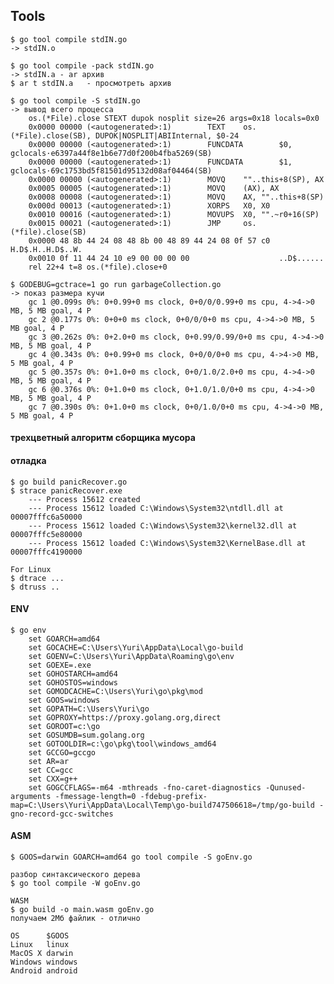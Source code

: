 ## Tools
	$ go tool compile stdIN.go 
    -> stdIN.o

    $ go tool compile -pack stdIN.go 
    -> stdIN.a - ar архив
    $ ar t stdIN.a   - просмотреть архив

    $ go tool compile -S stdIN.go 
    -> вывод всего процесса
        os.(*File).close STEXT dupok nosplit size=26 args=0x18 locals=0x0
        0x0000 00000 (<autogenerated>:1)        TEXT    os.(*File).close(SB), DUPOK|NOSPLIT|ABIInternal, $0-24
        0x0000 00000 (<autogenerated>:1)        FUNCDATA        $0, gclocals·e6397a44f8e1b6e77d0f200b4fba5269(SB)
        0x0000 00000 (<autogenerated>:1)        FUNCDATA        $1, gclocals·69c1753bd5f81501d95132d08af04464(SB)
        0x0000 00000 (<autogenerated>:1)        MOVQ    ""..this+8(SP), AX
        0x0005 00005 (<autogenerated>:1)        MOVQ    (AX), AX
        0x0008 00008 (<autogenerated>:1)        MOVQ    AX, ""..this+8(SP)
        0x000d 00013 (<autogenerated>:1)        XORPS   X0, X0
        0x0010 00016 (<autogenerated>:1)        MOVUPS  X0, "".~r0+16(SP)
        0x0015 00021 (<autogenerated>:1)        JMP     os.(*file).close(SB)
        0x0000 48 8b 44 24 08 48 8b 00 48 89 44 24 08 0f 57 c0  H.D$.H..H.D$..W.
        0x0010 0f 11 44 24 10 e9 00 00 00 00                    ..D$......
        rel 22+4 t=8 os.(*file).close+0

    $ GODEBUG=gctrace=1 go run garbageCollection.go
    -> показ размера кучи
        gc 1 @0.099s 0%: 0+0.99+0 ms clock, 0+0/0/0.99+0 ms cpu, 4->4->0 MB, 5 MB goal, 4 P
        gc 2 @0.177s 0%: 0+0+0 ms clock, 0+0/0/0+0 ms cpu, 4->4->0 MB, 5 MB goal, 4 P
        gc 3 @0.262s 0%: 0+2.0+0 ms clock, 0+0.99/0.99/0+0 ms cpu, 4->4->0 MB, 5 MB goal, 4 P
        gc 4 @0.343s 0%: 0+0.99+0 ms clock, 0+0/0/0+0 ms cpu, 4->4->0 MB, 5 MB goal, 4 P
        gc 5 @0.357s 0%: 0+1.0+0 ms clock, 0+0/1.0/2.0+0 ms cpu, 4->4->0 MB, 5 MB goal, 4 P
        gc 6 @0.376s 0%: 0+1.0+0 ms clock, 0+1.0/1.0/0+0 ms cpu, 4->4->0 MB, 5 MB goal, 4 P
        gc 7 @0.390s 0%: 0+1.0+0 ms clock, 0+0/1.0/0+0 ms cpu, 4->4->0 MB, 5 MB goal, 4 P

#### трехцветный алгоритм сборщика мусора

#### отладка
    $ go build panicRecover.go
    $ strace panicRecover.exe 
        --- Process 15612 created
        --- Process 15612 loaded C:\Windows\System32\ntdll.dll at 00007fffc6a50000
        --- Process 15612 loaded C:\Windows\System32\kernel32.dll at 00007fffc5e80000
        --- Process 15612 loaded C:\Windows\System32\KernelBase.dll at 00007fffc4190000

    For Linux
    $ dtrace ...
    $ dtruss ..

#### ENV
    $ go env
        set GOARCH=amd64
        set GOCACHE=C:\Users\Yuri\AppData\Local\go-build
        set GOENV=C:\Users\Yuri\AppData\Roaming\go\env
        set GOEXE=.exe
        set GOHOSTARCH=amd64
        set GOHOSTOS=windows
        set GOMODCACHE=C:\Users\Yuri\go\pkg\mod
        set GOOS=windows
        set GOPATH=C:\Users\Yuri\go
        set GOPROXY=https://proxy.golang.org,direct
        set GOROOT=c:\go
        set GOSUMDB=sum.golang.org
        set GOTOOLDIR=c:\go\pkg\tool\windows_amd64
        set GCCGO=gccgo
        set AR=ar
        set CC=gcc
        set CXX=g++
        set GOGCCFLAGS=-m64 -mthreads -fno-caret-diagnostics -Qunused-arguments -fmessage-length=0 -fdebug-prefix-map=C:\Users\Yuri\AppData\Local\Temp\go-build747506618=/tmp/go-build -gno-record-gcc-switches

#### ASM
    $ GOOS=darwin GOARCH=amd64 go tool compile -S goEnv.go

    разбор синтаксического дерева
    $ go tool compile -W goEnv.go

    WASM
    $ go build -o main.wasm goEnv.go
    получаем 2Мб файлик - отлично

    OS	    $GOOS
    Linux	linux
    MacOS X	darwin
    Windows	windows
    Android	android